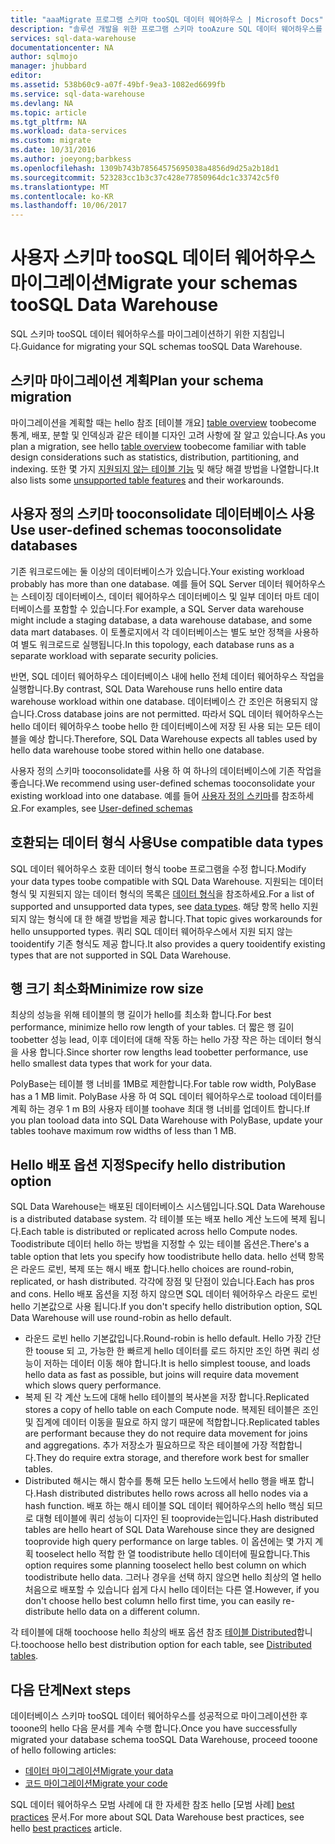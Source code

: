 ```yaml
---
title: "aaaMigrate 프로그램 스키마 tooSQL 데이터 웨어하우스 | Microsoft Docs"
description: "솔루션 개발을 위한 프로그램 스키마 tooAzure SQL 데이터 웨어하우스를 마이그레이션하기 위한 팁입니다."
services: sql-data-warehouse
documentationcenter: NA
author: sqlmojo
manager: jhubbard
editor: 
ms.assetid: 538b60c9-a07f-49bf-9ea3-1082ed6699fb
ms.service: sql-data-warehouse
ms.devlang: NA
ms.topic: article
ms.tgt_pltfrm: NA
ms.workload: data-services
ms.custom: migrate
ms.date: 10/31/2016
ms.author: joeyong;barbkess
ms.openlocfilehash: 1309b743b78564575695038a4856d9d25a2b18d1
ms.sourcegitcommit: 523283cc1b3c37c428e77850964dc1c33742c5f0
ms.translationtype: MT
ms.contentlocale: ko-KR
ms.lasthandoff: 10/06/2017
---
```

# <a name="migrate-your-schemas-toosql-data-warehouse"></a><span data-ttu-id="a4650-103">사용자 스키마 tooSQL 데이터 웨어하우스 마이그레이션</span><span class="sxs-lookup"><span data-stu-id="a4650-103">Migrate your schemas tooSQL Data Warehouse</span></span>
<span data-ttu-id="a4650-104">SQL 스키마 tooSQL 데이터 웨어하우스를 마이그레이션하기 위한 지침입니다.</span><span class="sxs-lookup"><span data-stu-id="a4650-104">Guidance for migrating your SQL schemas tooSQL Data Warehouse.</span></span> 

## <a name="plan-your-schema-migration"></a><span data-ttu-id="a4650-105">스키마 마이그레이션 계획</span><span class="sxs-lookup"><span data-stu-id="a4650-105">Plan your schema migration</span></span>

<span data-ttu-id="a4650-106">마이그레이션을 계획할 때는 hello 참조 [테이블 개요] [ table overview] toobecome 통계, 배포, 분할 및 인덱싱과 같은 테이블 디자인 고려 사항에 잘 알고 있습니다.</span><span class="sxs-lookup"><span data-stu-id="a4650-106">As you plan a migration, see hello [table overview][table overview] toobecome familiar with table design considerations such as statistics, distribution, partitioning, and indexing.</span></span>  <span data-ttu-id="a4650-107">또한 몇 가지 [지원되지 않는 테이블 기능][unsupported table features] 및 해당 해결 방법을 나열합니다.</span><span class="sxs-lookup"><span data-stu-id="a4650-107">It also lists some [unsupported table features][unsupported table features] and their workarounds.</span></span>

## <a name="use-user-defined-schemas-tooconsolidate-databases"></a><span data-ttu-id="a4650-108">사용자 정의 스키마 tooconsolidate 데이터베이스 사용</span><span class="sxs-lookup"><span data-stu-id="a4650-108">Use user-defined schemas tooconsolidate databases</span></span>

<span data-ttu-id="a4650-109">기존 워크로드에는 둘 이상의 데이터베이스가 있습니다.</span><span class="sxs-lookup"><span data-stu-id="a4650-109">Your existing workload probably has more than one database.</span></span> <span data-ttu-id="a4650-110">예를 들어 SQL Server 데이터 웨어하우스는 스테이징 데이터베이스, 데이터 웨어하우스 데이터베이스 및 일부 데이터 마트 데이터베이스를 포함할 수 있습니다.</span><span class="sxs-lookup"><span data-stu-id="a4650-110">For example, a SQL Server data warehouse might include a staging database, a data warehouse database, and some data mart databases.</span></span> <span data-ttu-id="a4650-111">이 토폴로지에서 각 데이터베이스는 별도 보안 정책을 사용하여 별도 워크로드로 실행됩니다.</span><span class="sxs-lookup"><span data-stu-id="a4650-111">In this topology, each database runs as a separate workload with separate security policies.</span></span>

<span data-ttu-id="a4650-112">반면, SQL 데이터 웨어하우스 데이터베이스 내에 hello 전체 데이터 웨어하우스 작업을 실행합니다.</span><span class="sxs-lookup"><span data-stu-id="a4650-112">By contrast, SQL Data Warehouse runs hello entire data warehouse workload within one database.</span></span> <span data-ttu-id="a4650-113">데이터베이스 간 조인은 허용되지 않습니다.</span><span class="sxs-lookup"><span data-stu-id="a4650-113">Cross database joins are not permitted.</span></span> <span data-ttu-id="a4650-114">따라서 SQL 데이터 웨어하우스는 hello 데이터 웨어하우스 toobe hello 한 데이터베이스에 저장 된 사용 되는 모든 테이블을 예상 합니다.</span><span class="sxs-lookup"><span data-stu-id="a4650-114">Therefore, SQL Data Warehouse expects all tables used by hello data warehouse toobe stored within hello one database.</span></span>

<span data-ttu-id="a4650-115">사용자 정의 스키마 tooconsolidate를 사용 하 여 하나의 데이터베이스에 기존 작업을 좋습니다.</span><span class="sxs-lookup"><span data-stu-id="a4650-115">We recommend using user-defined schemas tooconsolidate your existing workload into one database.</span></span> <span data-ttu-id="a4650-116">예를 들어 [사용자 정의 스키마](sql-data-warehouse-develop-user-defined-schemas.md)를 참조하세요.</span><span class="sxs-lookup"><span data-stu-id="a4650-116">For examples, see [User-defined schemas](sql-data-warehouse-develop-user-defined-schemas.md)</span></span>

## <a name="use-compatible-data-types"></a><span data-ttu-id="a4650-117">호환되는 데이터 형식 사용</span><span class="sxs-lookup"><span data-stu-id="a4650-117">Use compatible data types</span></span>
<span data-ttu-id="a4650-118">SQL 데이터 웨어하우스 호환 데이터 형식 toobe 프로그램을 수정 합니다.</span><span class="sxs-lookup"><span data-stu-id="a4650-118">Modify your data types toobe compatible with SQL Data Warehouse.</span></span> <span data-ttu-id="a4650-119">지원되는 데이터 형식 및 지원되지 않는 데이터 형식의 목록은 [데이터 형식][data types]을 참조하세요.</span><span class="sxs-lookup"><span data-stu-id="a4650-119">For a list of supported and unsupported data types, see [data types][data types].</span></span> <span data-ttu-id="a4650-120">해당 항목 hello 지원 되지 않는 형식에 대 한 해결 방법을 제공 합니다.</span><span class="sxs-lookup"><span data-stu-id="a4650-120">That topic gives workarounds for hello unsupported types.</span></span> <span data-ttu-id="a4650-121">쿼리 SQL 데이터 웨어하우스에서 지원 되지 않는 tooidentify 기존 형식도 제공 합니다.</span><span class="sxs-lookup"><span data-stu-id="a4650-121">It also provides a query tooidentify existing types that are not supported in SQL Data Warehouse.</span></span>

## <a name="minimize-row-size"></a><span data-ttu-id="a4650-122">행 크기 최소화</span><span class="sxs-lookup"><span data-stu-id="a4650-122">Minimize row size</span></span>
<span data-ttu-id="a4650-123">최상의 성능을 위해 테이블의 행 길이가 hello를 최소화 합니다.</span><span class="sxs-lookup"><span data-stu-id="a4650-123">For best performance, minimize hello row length of your tables.</span></span> <span data-ttu-id="a4650-124">더 짧은 행 길이 toobetter 성능 lead, 이후 데이터에 대해 작동 하는 hello 가장 작은 하는 데이터 형식을 사용 합니다.</span><span class="sxs-lookup"><span data-stu-id="a4650-124">Since shorter row lengths lead toobetter performance, use hello smallest data types that work for your data.</span></span> 

<span data-ttu-id="a4650-125">PolyBase는 테이블 행 너비를 1MB로 제한합니다.</span><span class="sxs-lookup"><span data-stu-id="a4650-125">For table row width, PolyBase has a 1 MB limit.</span></span>  <span data-ttu-id="a4650-126">PolyBase 사용 하 여 SQL 데이터 웨어하우스로 tooload 데이터를 계획 하는 경우 1 m B의 사용자 테이블 toohave 최대 행 너비를 업데이트 합니다.</span><span class="sxs-lookup"><span data-stu-id="a4650-126">If you plan tooload data into SQL Data Warehouse with PolyBase, update your tables toohave maximum row widths of less than 1 MB.</span></span> 

<!--
- For example, this table uses variable length data but hello largest possible size of hello row is still less than 1 MB. PolyBase will load data into this table.

- This table uses variable length data and hello defined row width is less than one MB. When loading rows, PolyBase allocates hello full length of hello variable-length data. hello full length of this row is greater than one MB.  PolyBase will not load data into this table.  

-->

## <a name="specify-hello-distribution-option"></a><span data-ttu-id="a4650-127">Hello 배포 옵션 지정</span><span class="sxs-lookup"><span data-stu-id="a4650-127">Specify hello distribution option</span></span>
<span data-ttu-id="a4650-128">SQL Data Warehouse는 배포된 데이터베이스 시스템입니다.</span><span class="sxs-lookup"><span data-stu-id="a4650-128">SQL Data Warehouse is a distributed database system.</span></span> <span data-ttu-id="a4650-129">각 테이블 또는 배포 hello 계산 노드에 복제 됩니다.</span><span class="sxs-lookup"><span data-stu-id="a4650-129">Each table is distributed or replicated across hello Compute nodes.</span></span> <span data-ttu-id="a4650-130">Toodistribute 데이터 hello 하는 방법을 지정할 수 있는 테이블 옵션은.</span><span class="sxs-lookup"><span data-stu-id="a4650-130">There's a table option that lets you specify how toodistribute hello data.</span></span> <span data-ttu-id="a4650-131">hello 선택 항목은 라운드 로빈, 복제 또는 해시 배포 합니다.</span><span class="sxs-lookup"><span data-stu-id="a4650-131">hello choices are  round-robin, replicated, or hash distributed.</span></span> <span data-ttu-id="a4650-132">각각에 장점 및 단점이 있습니다.</span><span class="sxs-lookup"><span data-stu-id="a4650-132">Each has pros and cons.</span></span> <span data-ttu-id="a4650-133">Hello 배포 옵션을 지정 하지 않으면 SQL 데이터 웨어하우스 라운드 로빈 hello 기본값으로 사용 됩니다.</span><span class="sxs-lookup"><span data-stu-id="a4650-133">If you don't specify hello distribution option, SQL Data Warehouse will use round-robin as hello default.</span></span>

- <span data-ttu-id="a4650-134">라운드 로빈 hello 기본값입니다.</span><span class="sxs-lookup"><span data-stu-id="a4650-134">Round-robin is hello default.</span></span> <span data-ttu-id="a4650-135">Hello 가장 간단한 toouse 되 고, 가능한 한 빠르게 hello 데이터를 로드 하지만 조인 하면 쿼리 성능이 저하는 데이터 이동 해야 합니다.</span><span class="sxs-lookup"><span data-stu-id="a4650-135">It is hello simplest toouse, and loads hello data as fast as possible, but joins will require data movement which slows query performance.</span></span>
- <span data-ttu-id="a4650-136">복제 된 각 계산 노드에 대해 hello 테이블의 복사본을 저장 합니다.</span><span class="sxs-lookup"><span data-stu-id="a4650-136">Replicated stores a copy of hello table on each Compute node.</span></span> <span data-ttu-id="a4650-137">복제된 테이블은 조인 및 집계에 데이터 이동을 필요로 하지 않기 때문에 적합합니다.</span><span class="sxs-lookup"><span data-stu-id="a4650-137">Replicated tables are performant because they do not require data movement for joins and aggregations.</span></span> <span data-ttu-id="a4650-138">추가 저장소가 필요하므로 작은 테이블에 가장 적합합니다.</span><span class="sxs-lookup"><span data-stu-id="a4650-138">They do require extra storage, and therefore work best for smaller tables.</span></span>
- <span data-ttu-id="a4650-139">Distributed 해시는 해시 함수를 통해 모든 hello 노드에서 hello 행을 배포 합니다.</span><span class="sxs-lookup"><span data-stu-id="a4650-139">Hash distributed distributes hello rows across all hello nodes via a hash function.</span></span> <span data-ttu-id="a4650-140">배포 하는 해시 테이블 SQL 데이터 웨어하우스의 hello 핵심 되므로 대형 테이블에 쿼리 성능이 디자인 된 tooprovide는입니다.</span><span class="sxs-lookup"><span data-stu-id="a4650-140">Hash distributed tables are hello heart of SQL Data Warehouse since they are designed tooprovide high query performance on large tables.</span></span> <span data-ttu-id="a4650-141">이 옵션에는 몇 가지 계획 tooselect hello 적합 한 열 toodistribute hello 데이터에 필요합니다.</span><span class="sxs-lookup"><span data-stu-id="a4650-141">This option requires some planning tooselect hello best column on which toodistribute hello data.</span></span> <span data-ttu-id="a4650-142">그러나 경우을 선택 하지 않으면 hello 최상의 열 hello 처음으로 배포할 수 있습니다 쉽게 다시 hello 데이터는 다른 열.</span><span class="sxs-lookup"><span data-stu-id="a4650-142">However, if you don't choose hello best column hello first time, you can easily re-distribute hello data on a different column.</span></span> 

<span data-ttu-id="a4650-143">각 테이블에 대해 toochoose hello 최상의 배포 옵션 참조 [테이블 Distributed](sql-data-warehouse-tables-distribute.md)합니다.</span><span class="sxs-lookup"><span data-stu-id="a4650-143">toochoose hello best distribution option for each table, see [Distributed tables](sql-data-warehouse-tables-distribute.md).</span></span>


## <a name="next-steps"></a><span data-ttu-id="a4650-144">다음 단계</span><span class="sxs-lookup"><span data-stu-id="a4650-144">Next steps</span></span>
<span data-ttu-id="a4650-145">데이터베이스 스키마 tooSQL 데이터 웨어하우스를 성공적으로 마이그레이션한 후 tooone의 hello 다음 문서를 계속 수행 합니다.</span><span class="sxs-lookup"><span data-stu-id="a4650-145">Once you have successfully migrated your database schema tooSQL Data Warehouse, proceed tooone of hello following articles:</span></span>

* <span data-ttu-id="a4650-146">[데이터 마이그레이션][Migrate your data]</span><span class="sxs-lookup"><span data-stu-id="a4650-146">[Migrate your data][Migrate your data]</span></span>
* <span data-ttu-id="a4650-147">[코드 마이그레이션][Migrate your code]</span><span class="sxs-lookup"><span data-stu-id="a4650-147">[Migrate your code][Migrate your code]</span></span>

<span data-ttu-id="a4650-148">SQL 데이터 웨어하우스 모범 사례에 대 한 자세한 참조 hello [모범 사례] [ best practices] 문서.</span><span class="sxs-lookup"><span data-stu-id="a4650-148">For more about SQL Data Warehouse best practices, see hello [best practices][best practices] article.</span></span>

<!--Image references-->

<!--Article references-->
[Migrate your code]: ./sql-data-warehouse-migrate-code.md
[Migrate your data]: ./sql-data-warehouse-migrate-data.md
[best practices]: ./sql-data-warehouse-best-practices.md
[table overview]: ./sql-data-warehouse-tables-overview.md
[unsupported table features]: ./sql-data-warehouse-tables-overview.md#unsupported-table-features
[data types]: ./sql-data-warehouse-tables-data-types.md
[unsupported data types]: ./sql-data-warehouse-tables-data-types.md#unsupported-data-types

<!--MSDN references-->


<!--Other Web references-->
